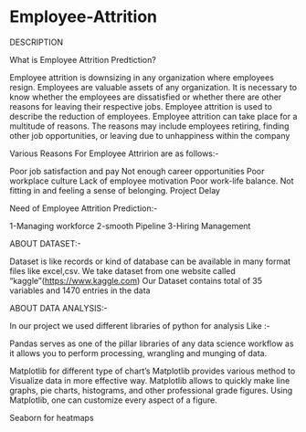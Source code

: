 # Employee-Attrition
DESCRIPTION

What is Employee Attrition Predtiction?

Employee attrition is downsizing in any organization where employees resign. Employees are valuable assets of any organization. It is necessary to know whether the employees are dissatisfied or whether there are other reasons for leaving their respective jobs. Employee attrition is used to describe the reduction of employees. Employee attrition can take place for a multitude of reasons. The reasons may include employees retiring, finding other job opportunities, or leaving due to unhappiness within the company

Various Reasons For Employee Attririon are as follows:-

Poor job satisfaction and pay Not enough career opportunities Poor workplace culture Lack of employee motivation Poor work-life balance. Not fitting in and feeling a sense of belonging. Project Delay

Need of Employee Attrition Prediction:-

1-Managing workforce 2-smooth Pipeline 3-Hiring Management

ABOUT DATASET:-

Dataset is like records or kind of database can be available in many format files like excel,csv. We take dataset from one website called “kaggle”(https://www.kaggle.com) Our Dataset contains total of 35 variables and 1470 entries in the data

ABOUT DATA ANALYSIS:-

In our project we used different libraries of python for analysis Like :-

Pandas serves as one of the pillar libraries of any data science workflow as it allows you to perform processing, wrangling and munging of data.

Matplotlib for different type of chart’s Matplotlib provides various method to Visualize data in more effective way. Matplotlib allows to quickly make line graphs, pie charts, histograms, and other professional grade figures. Using Matplotlib, one can customize every aspect of a figure.

Seaborn for heatmaps
